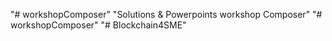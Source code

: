 "# workshopComposer"
"Solutions & Powerpoints workshop Composer" 
"# workshopComposer" 
"# Blockchain4SME" 
